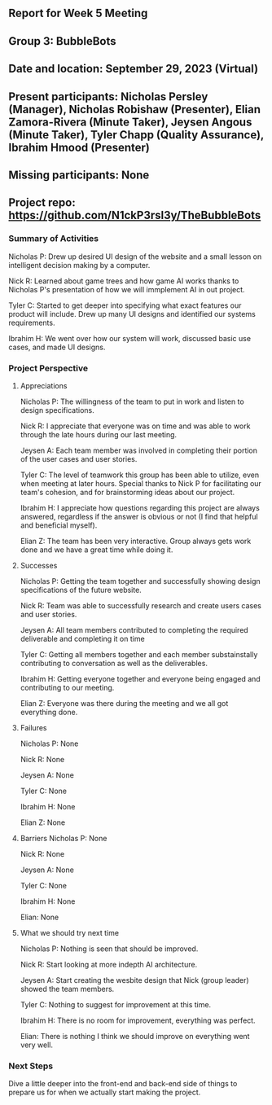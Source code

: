 ## Report for Week 5 Meeting
## Group 3: BubbleBots
## Date and location: September 29, 2023 (Virtual)
## Present participants: Nicholas Persley (Manager), Nicholas Robishaw (Presenter), Elian Zamora-Rivera (Minute Taker), Jeysen Angous (Minute Taker), Tyler Chapp (Quality Assurance), Ibrahim Hmood (Presenter)
## Missing participants: None
## Project repo: https://github.com/N1ckP3rsl3y/TheBubbleBots

### Summary of Activities

Nicholas P: Drew up desired UI design of the website and a small lesson on intelligent decision making by a computer.

Nick R: Learned about game trees and how game AI works thanks to Nicholas P's presentation of how we will immplement AI in out project.

Tyler C: Started to get deeper into specifying what exact features our product will include. Drew up many UI designs and identified our systems requirements.

Ibrahim H: We went over how our system will work, discussed basic use cases, and made UI designs.

### Project Perspective
1. Appreciations

   Nicholas P: The willingness of the team to put in work and listen to design specifications.

   Nick R: I appreciate that everyone was on time and was able to work through the late hours during our last meeting.

   Jeysen A: Each team member was involved in completing their portion of the user cases and user stories.

   Tyler C: The level of teamwork this group has been able to utilize, even when meeting at later hours. Special thanks to Nick P for facilitating our team's cohesion, and for brainstorming ideas                  about our project.

   Ibrahim H: I appreciate how questions regarding this project are always answered, regardless if the answer is obvious or not (I find that helpful and beneficial myself).

   Elian Z: The team has been very interactive. Group always gets work done and we have a great time while doing it. 

3. Successes

   Nicholas P: Getting the team together and successfully showing design specifications of the future website.

   Nick R: Team was able to successfully research and create users cases and user stories.

   Jeysen A: All team members contributed to completing the required deliverable and completing it on time

   Tyler C: Getting all members together and each member substainstally contributing to conversation as well as the deliverables.

   Ibrahim H: Getting everyone together and everyone being engaged and contributing to our meeting.

   Elian Z: Everyone was there during the meeting and we all got everything done.  

5. Failures

   Nicholas P: None

   Nick R: None

   Jeysen A: None

   Tyler C: None

   Ibrahim H: None

   Elian Z: None

7. Barriers
   Nicholas P: None

   Nick R: None

   Jeysen A: None

   Tyler C: None

   Ibrahim H: None

   Elian: None

9. What we should try next time

   Nicholas P: Nothing is seen that should be improved.

   Nick R: Start looking at more indepth AI architecture.

   Jeysen A: Start creating the wesbite design that Nick (group leader) showed the team members.

   Tyler C: Nothing to suggest for improvement at this time.

   Ibrahim H: There is no room for improvement, everything was perfect.

   Elian: There is nothing I think we should improve on everything went very well. 
### Next Steps

   Dive a little deeper into the front-end and back-end side of things to prepare us for when we actually start making the project.
